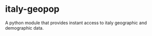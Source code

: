 # italy-geopop
A python module that provides instant access to italy geographic and demographic data.
